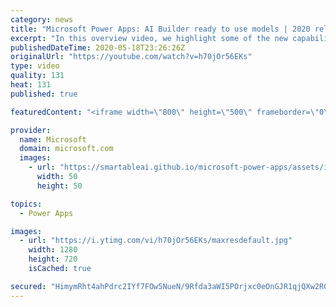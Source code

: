 ```yaml
---
category: news
title: "Microsoft Power Apps: AI Builder ready to use models | 2020 release wave 1 overview"
excerpt: "In this overview video, we highlight some of the new capabilities included in the latest update to Microsoft Power Apps, AI Builder ready to use models.     Here are the capabilities covered:   • Entity extraction helps you by identifying and extracting people, dates, places, locations, etc. from text"
publishedDateTime: 2020-05-18T23:26:26Z
originalUrl: "https://youtube.com/watch?v=h70jOr56EKs"
type: video
quality: 131
heat: 131
published: true

featuredContent: "<iframe width=\"800\" height=\"500\" frameborder=\"0\" src=\"https://www.youtube.com/embed/h70jOr56EKs\" allow=\"accelerometer; autoplay; encrypted-media; gyroscope; picture-in-picture\" allowfullscreen></iframe>"

provider:
  name: Microsoft
  domain: microsoft.com
  images:
    - url: "https://smartableai.github.io/microsoft-power-apps/assets/images/organizations/microsoft.com-50x50.jpg"
      width: 50
      height: 50

topics:
  - Power Apps

images:
  - url: "https://i.ytimg.com/vi/h70jOr56EKs/maxresdefault.jpg"
    width: 1280
    height: 720
    isCached: true

secured: "HimymRht4ahPdrc2IYf7FOw5NueN/9Rfda3aWI5POrjxc0eOnGJR1qjQXw2RGFXzccCI/NJakBiGzY/Z6xNJ3M7MskSi03gsu6A7HG/EZygsrjT9BqTkyuuUpfzGjNK/QciTHlv6sg+rMA/SIzicfrStUVdc+XOKKqIcLJ27ht2HEmRlBZ5Xt0YQGWdrZz3h2rgNCFPkCd9djxbzTtiEqV2rC1xe+pKxAgGfTRIIvrNCo6G2T8NyVf7/eW4gnppdFFLLWobjp139OQwtm1EYfOnaRMlH7TMRcQZrANDLCGBgrvOqNGN8ZGtIgx4C0szH+NewKxKTNfOGtiUM/YfkU1mOoFdhnWQY5uvezGigqE1n/zuWABKCnbm4VkpigwLRhq6+SFyR0y6nDNvmjwdVl+tFOSY9nIiq5QLi4Gprp9EYF92AnS8JgHeZ9ElqxZ8F;MgOeZAgmNtDRYi0og9twHA=="
---
```


